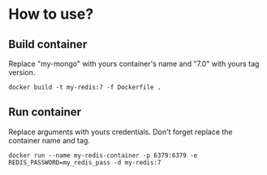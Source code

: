 # How to use?

## Build container

Replace "my-mongo" with yours container's name and "7.0" with yours tag version. 

```shell
docker build -t my-redis:7 -f Dockerfile .
```
## Run container

Replace arguments with yours credentials. Don't forget replace the container name and tag.

```shell
docker run --name my-redis-container -p 6379:6379 -e REDIS_PASSWORD=my_redis_pass -d my-redis:7
```
